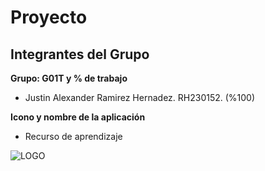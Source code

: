 # Proyecto

## Integrantes del Grupo

**Grupo: G01T y % de trabajo**
- Justin Alexander Ramirez Hernadez. RH230152. (%100)

**Icono y nombre de la aplicación**

- Recurso de aprendizaje

![LOGO](https://github.com/user-attachments/assets/eb76efae-3e93-4647-ba9f-502d843a8b97)


